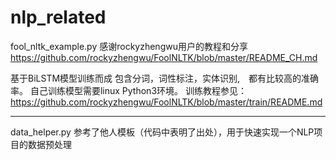 # nlp_related
fool_nltk_example.py
感谢rockyzhengwu用户的教程和分享
https://github.com/rockyzhengwu/FoolNLTK/blob/master/README_CH.md

基于BiLSTM模型训练而成
包含分词，词性标注，实体识别,　都有比较高的准确率。
自己训练模型需要linux Python3环境。
训练教程参见：https://github.com/rockyzhengwu/FoolNLTK/blob/master/train/README.md

******************************************************************************************************************

data_helper.py
参考了他人模板（代码中表明了出处），用于快速实现一个NLP项目的数据预处理
